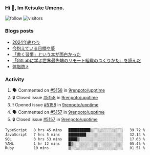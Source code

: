 ### Hi 👋, Im Keisuke Umeno.

<!--
**9renpoto/9renpoto** is a ✨ _special_ ✨ repository because its `README.md` (this file) appears on your GitHub profile.

Here are some ideas to get you started:

- 🔭 I’m currently working on ...
- 🌱 I’m currently learning ...
- 👯 I’m looking to collaborate on ...
- 🤔 I’m looking for help with ...
- 💬 Ask me about ...
- 📫 How to reach me: ...
- 😄 Pronouns: ...
- ⚡ Fun fact: ...
-->

![follow](https://img.shields.io/github/followers/9renpoto?label=Follow&style=social)
![visitors](https://komarev.com/ghpvc/?username=9renpoto&label=Profile%20views&color=0e75b6&style=flat)

### Blogs posts

<!-- BLOG-POST-LIST:START -->
- [2024年終わり](https://9renpoto.win/entry/2024/12/31/2024-end)
- [今抱えている目標や夢](https://9renpoto.win/entry/2024/12/02/objective)
- [「書く習慣」という本が面白かった](https://9renpoto.win/entry/2024/11/11/leave_a_feeling_sad)
- [「GitLabに学ぶ世界最先端のリモート組織のつくりかた」を読んだ](https://9renpoto.win/entry/2024/09/10/remote_organization)
- [体脂肪↗](https://9renpoto.win/entry/2024/08/12/gaining_fat)
<!-- BLOG-POST-LIST:END -->

### Activity

<!--START_SECTION:activity-->
1. 🗣 Commented on [#5158](https://github.com/9renpoto/upptime/issues/5158#issuecomment-2607568451) in [9renpoto/upptime](https://github.com/9renpoto/upptime)
2. 🔒 Closed issue [#5158](https://github.com/9renpoto/upptime/issues/5158) in [9renpoto/upptime](https://github.com/9renpoto/upptime)
3. ❗ Opened issue [#5158](https://github.com/9renpoto/upptime/issues/5158) in [9renpoto/upptime](https://github.com/9renpoto/upptime)
4. 🗣 Commented on [#5157](https://github.com/9renpoto/upptime/issues/5157#issuecomment-2606838953) in [9renpoto/upptime](https://github.com/9renpoto/upptime)
5. 🔒 Closed issue [#5157](https://github.com/9renpoto/upptime/issues/5157) in [9renpoto/upptime](https://github.com/9renpoto/upptime)
<!--END_SECTION:activity-->

<!--START_SECTION:waka-->

```txt
TypeScript   8 hrs 45 mins   ██████████░░░░░░░░░░░░░░░   39.72 %
JavaScript   7 hrs 5 mins    ████████░░░░░░░░░░░░░░░░░   32.14 %
SQL          3 hrs 53 mins   ████▒░░░░░░░░░░░░░░░░░░░░   17.63 %
YAML         1 hr 12 mins    █▒░░░░░░░░░░░░░░░░░░░░░░░   05.45 %
Ruby         19 mins         ▒░░░░░░░░░░░░░░░░░░░░░░░░   01.51 %
```

<!--END_SECTION:waka-->
